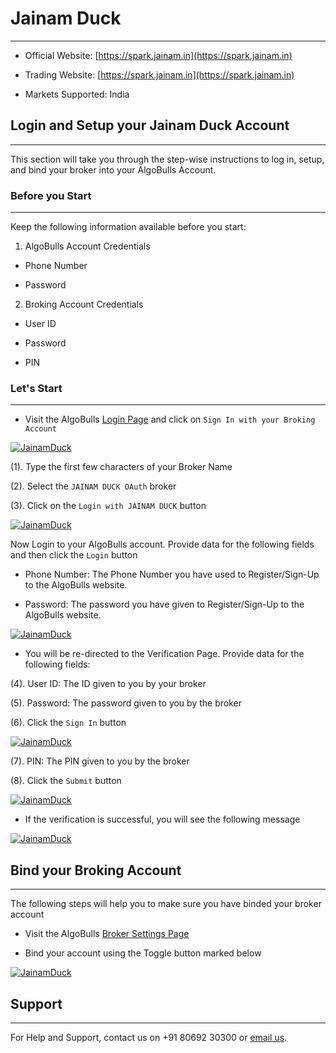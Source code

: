 # Jainam Duck
---
* Official Website: [https://spark.jainam.in](https://spark.jainam.in)

* Trading Website: [https://spark.jainam.in](https://spark.jainam.in)

* Markets Supported: India

## Login and Setup your Jainam Duck Account 
---
This section will take you through the step-wise instructions to log in, setup, and bind your broker into your AlgoBulls Account.

### Before you Start
---
Keep the following information available before you start:

1) AlgoBulls Account Credentials

* Phone Number

* Password

2) Broking Account Credentials

* User ID
      
* Password
      
* PIN

### Let's Start
---
* Visit the AlgoBulls [Login Page](https://app.algobulls.com/user/login) and click on `Sign In with your Broking Account`

[ ![JainamDuck](imgs/siwyba.png "Click to Enlarge or Ctrl+Click to open in a new Tab") ](imgs/siwyba.png)

(1). Type the first few characters of your Broker Name

(2). Select the `JAINAM DUCK OAuth` broker

(3). Click on the `Login with JAINAM DUCK` button

[ ![JainamDuck](imgs/jainamduck/jainam_1.png "Click to Enlarge or Ctrl+Click to open in a new Tab") ](imgs/jainamduck/jainam_1.png)

Now Login to your AlgoBulls account. Provide data for the following fields and then click the `Login` button

* Phone Number: The Phone Number you have used to Register/Sign-Up to the AlgoBulls website.

* Password: The password you have given to Register/Sign-Up to the AlgoBulls website.

[ ![JainamDuck](imgs/sign-in-2.png "Click to Enlarge or Ctrl+Click to open in a new Tab") ](imgs/sign-in-2.png)

* You will be re-directed to the Verification Page. Provide data for the following fields:

(4). User ID: The ID given to you by your broker

(5). Password: The password given to you by the broker

(6). Click the `Sign In` button

[ ![JainamDuck](imgs/jainamduck/jainam_2.png "Click to Enlarge or Ctrl+Click to open in a new Tab") ](imgs/jainamduck/jainam_2.png)

(7). PIN: The PIN given to you by the broker

(8). Click the `Submit` button

[ ![JainamDuck](imgs/jainamduck/jainam_3.png "Click to Enlarge or Ctrl+Click to open in a new Tab") ](imgs/jainamduck/jainam_3.png)

* If the verification is successful, you will see the following message

[ ![JainamDuck](imgs/success_login.png "Click to Enlarge or Ctrl+Click to open in a new Tab") ](imgs/success_login.png)

## Bind your Broking Account
---
The following steps will help you to make sure you have binded your broker account

* Visit the AlgoBulls [Broker Settings Page](https://app.algobulls.com/account/broking)

* Bind your account using the Toggle button marked below

[ ![JainamDuck](imgs/jainamduck/jainam_4.png "Click to Enlarge or Ctrl+Click to open in a new Tab") ](imgs/jainamduck/jainam_4.png)

## Support
---
For Help and Support, contact us on +91 80692 30300 or [email us](mailto:support@algobulls.com).
